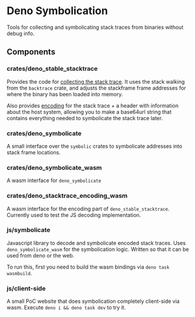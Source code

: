 # Deno Symbolication

Tools for collecting and symbolicating stack traces from binaries without debug
info.

## Components

### crates/deno_stable_stacktrace

Provides the code for
[collecting the stack trace](crates/deno_stable_stacktrace/src/lib.rs). It uses
the stack walking from the `backtrace` crate, and adjusts the stackframe frame
addresses for where the binary has been loaded into memory.

Also provides [encoding](crates/deno_stable_stacktrace/src/encode.rs) for the
stack trace + a header with information about the host system, allowing you to
make a base64url string that contains everything needed to symbolicate the stack
trace later.

### crates/deno_symbolicate

A small interface over the `symbolic` crates to symbolicate addresses into stack
frame locations.

### crates/deno_symbolicate_wasm

A wasm interface for `deno_symbolicate`

### crates/deno_stacktrace_encoding_wasm

A wasm interface for the encoding part of `deno_stable_stacktrace`. Currently
used to test the JS decoding implementation.

### js/symbolicate

Javascript library to decode and symbolicate encoded stack traces. Uses
`deno_symbolicate_wasm` for the symbolication logic. Written so that it can be
used from deno or the web.

To run this, first you need to build the wasm bindings via
`deno task wasmbuild`.

### js/client-side

A small PoC website that does symbolication completely client-side via wasm.
Execute `deno i && deno task dev` to try it.

